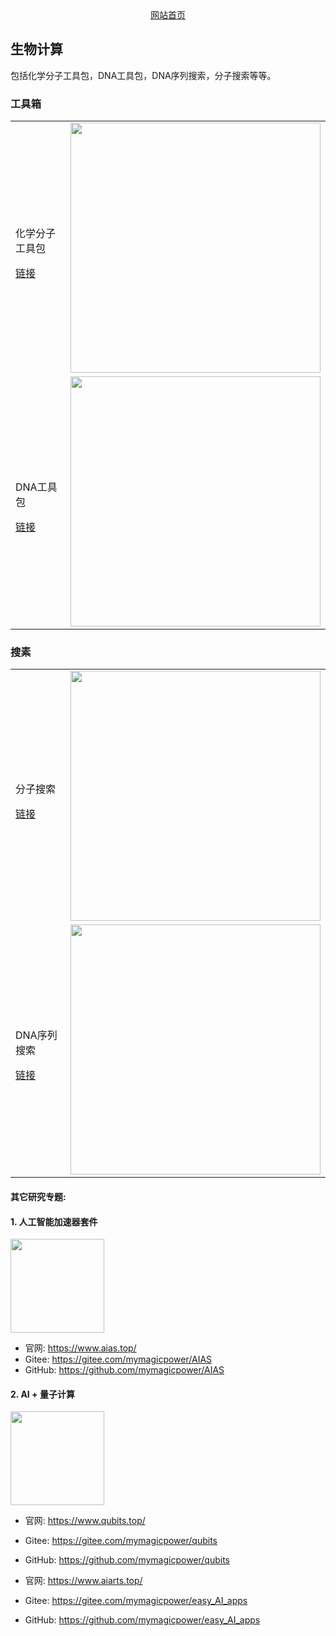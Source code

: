 
<div align="center">
  <a href="http://biocomputing.top/">网站首页</a>
</div>  



## 生物计算
包括化学分子工具包，DNA工具包，DNA序列搜索，分子搜索等等。

### 工具箱

<div align="center">
  <table>
    <tr>
      <td>
        <div align="left">
        	<p>化学分子工具包</p>
          <a href="http://biocomputing.top/docs/rdkit_java.html" target="_blank">链接</a>      
        </div>
      </td>    	
      <td>
        <div align="center">
        <img src="https://aias-home.oss-cn-beijing.aliyuncs.com/AIAS/biology_sdks/mol.png" width = "400px"/>
        </div>
      </td>
    </tr> 
    <tr>
      <td style="width:220px">
        <div align="left">
        	<p>DNA工具包</p>
          <a href="http://biocomputing.top/docs/dnakit_java.html" target="_blank">链接</a>    
        </div>
      </td>    	
      <td>
        <div align="center">
        <img src="https://aias-home.oss-cn-beijing.aliyuncs.com/AIAS/biology_sdks/dna.jpeg"  width = "400px"/>
        </div>
      </td>
    </tr>                                     
  </table>
</div>



### 搜素

<div align="center">
  <table>
    <tr>
      <td>
        <div align="left">
        	<p>分子搜索</p>
          <a href="http://biocomputing.top/docs/mol_search.html" target="_blank">链接</a>        
        </div>
      </td>    	
      <td>
        <div align="center">
        <img src="https://aias-home.oss-cn-beijing.aliyuncs.com/AIAS/6_biomedicine/molecular_search/arc.png" width = "400px"/>
        </div>
      </td>
    </tr> 
    <tr>
      <td style="width:220px">
        <div align="left">
        	<p>DNA序列搜索</p>
          <a href="http://biocomputing.top/docs/dna_sequence_search.html" target="_blank">链接</a>        
        </div>
      </td>    	
      <td>
        <div align="center">
        <img src="https://aias-home.oss-cn-beijing.aliyuncs.com/AIAS/6_biomedicine/dna_sequence_search/arc.png"  width = "400px"/>
        </div>
      </td>
    </tr>                                           
  </table>
</div>




#### 其它研究专题:


#### 1. 人工智能加速器套件
<div align="left">
<img src="https://aias-home.oss-cn-beijing.aliyuncs.com/images/logo.png"  width = "150"  />
</div>

- 官网: https://www.aias.top/
- Gitee:  https://gitee.com/mymagicpower/AIAS  
- GitHub: https://github.com/mymagicpower/AIAS

#### 2. AI + 量子计算
<div align="left">
<img src="https://qubits.oss-cn-shanghai.aliyuncs.com/images/logo.png"  width = "150"  />
</div>

- 官网: https://www.qubits.top/      
- Gitee:  https://gitee.com/mymagicpower/qubits     
- GitHub: https://github.com/mymagicpower/qubits     



- 官网: https://www.aiarts.top/           
- Gitee:  https://gitee.com/mymagicpower/easy_AI_apps        
- GitHub: https://github.com/mymagicpower/easy_AI_apps  

